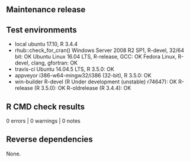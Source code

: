 ## Maintenance release

## Test environments
* local ubuntu 17.10, R 3.4.4
* rhub::check_for_cran() 
    Windows Server 2008 R2 SP1, R-devel, 32/64 bit:  OK
    Ubuntu Linux 16.04 LTS, R-release, GCC:          OK
    Fedora Linux, R-devel, clang, gfortran:          OK
* travis-ci Ubuntu 14.04.5 LTS, R 3.5.0:             OK
* appveyor i386-w64-mingw32/i386 (32-bit), R 3.5.0:  OK
* win-builder
    R-devel (R Under development (unstable) r74647): OK
    R-release (R 3.5.0):                             OK 
    R-oldrelease (R 3.4.4):                          OK

## R CMD check results

0 errors | 0 warnings | 0 notes

## Reverse dependencies

None.
